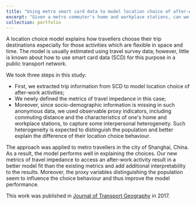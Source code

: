 ```yaml
---
title: "Using metro smart card data to model location choice of after-work activities"
excerpt: "Given a metro commuter's home and workplace stations, can we predict where this person would like to visit after work? To address this problem, a discrete choice model was estimated using smart card data from Shanghai, China. The model can further serve as a tool to help retail companies locate their business optimally and help urban decision makers plan transport networks and land use more reasonably. [[<u>download link</u>](https://www.sciencedirect.com/science/article/pii/S0966692317300029)] <br/><br/><img src='/images/afterwork.png' width='400'/>"
collection: portfolio
---
```


A location choice model explains how travellers choose their trip destinations especially for those activities which are flexible in space and time. The model is usually estimated using travel survey data; however, little is known about how to use smart card data (SCD) for this purpose in a public transport network.

We took three steps in this study:
* First, we extracted trip information from SCD to model location choice of after-work activities;
* We newly defined the metrics of travel impedance in this case;
* Moreover, since socio-demographic information is missing in such anonymous data, we used observable proxy indicators, including commuting distance and the characteristics of one's home and workplace stations, to capture some interpersonal heterogeneity. Such heterogeneity is expected to distinguish the population and better explain the difference of their location choice behaviour.

The approach was applied to metro travellers in the city of Shanghai, China. As a result, the model performs well in explaining the choices. Our new metrics of travel impedance to access an after-work activity result in a better model fit than the existing metrics and add additional interpretability to the results. Moreover, the proxy variables distinguishing the population seem to influence the choice behaviour and thus improve the model performance.

This work was published in [Journal of Transport Geography](https://www.sciencedirect.com/science/article/pii/S0966692317300029) in 2017.